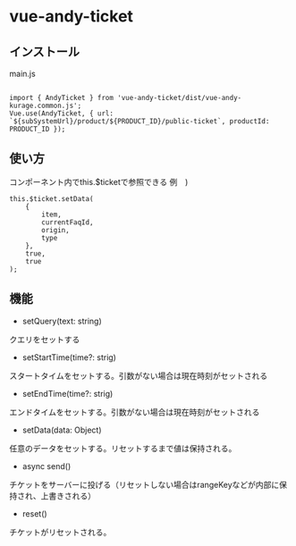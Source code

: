 # vue-andy-ticket

## インストール

main.js
```

import { AndyTicket } from 'vue-andy-ticket/dist/vue-andy-kurage.common.js';
Vue.use(AndyTicket, { url: `${subSystemUrl}/product/${PRODUCT_ID}/public-ticket`, productId: PRODUCT_ID });

```

## 使い方

コンポーネント内でthis.$ticketで参照できる
例　)
```
this.$ticket.setData(
	{
		item,
		currentFaqId,
		origin,
		type
	},
	true,
	true
);

```

## 機能

- setQuery(text: string)

クエリをセットする

- setStartTime(time?: strig)

スタートタイムをセットする。引数がない場合は現在時刻がセットされる

- setEndTime(time?: strig)

エンドタイムをセットする。引数がない場合は現在時刻がセットされる

- setData(data: Object)

任意のデータをセットする。リセットするまで値は保持される。

- async send()

チケットをサーバーに投げる（リセットしない場合はrangeKeyなどが内部に保持され、上書きされる）

- reset()

チケットがリセットされる。